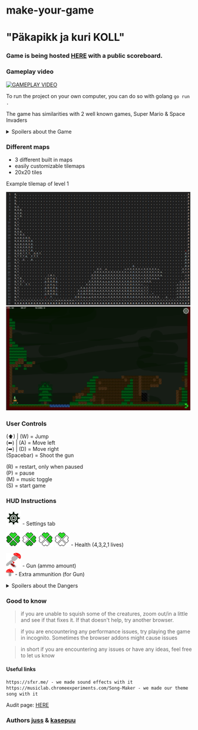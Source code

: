 # make-your-game
# "Päkapikk ja kuri KOLL"

### Game is being hosted [HERE](http://joelsoft.eu:1111/) with a public scoreboard.

### Gameplay video
[![GAMEPLAY VIDEO](http://i3.ytimg.com/vi/InFw7pjxv_E/hqdefault.jpg)](https://www.youtube.com/watch?v=InFw7pjxv_E "see how the game is being played through")


To run the project on your own computer, you can do so with golang `go run .`

The game has similarities with 2 well known games, Super Mario & Space Invaders 

<details>
<summary>Spoilers about the Game</summary>
The Game itself has 3 levels. To get score you must jump on the enemies and pass the levels, without dying.
The last map contains a boss fight where you have to collect ammo and shoot down the dragon.
Be warned, dying or missing a shot will cost you 100 score!!!
</details>

### Different maps
* 3 different built in maps
* easily customizable tilemaps
* 20x20 tiles

Example tilemap of level 1         
<p float="left">
  <img src="https://github.com/juss21/Leprechaun-the-game/raw/master/github/tilemap_example.png" width="500" />
  <img src="https://github.com/juss21/Leprechaun-the-game/raw/master/github/tilemap_outcome.png" width="500" /> 
</p>



### User Controls
(⬆) | (W) = Jump   
(⬅) | (A) = Move left  
(➡) | (D) = Move right  
(Spacebar) = Shoot the gun              
             
(R) = restart, only when paused         
(P) = pause             
(M) = music toggle              
(S) = start game                      

### HUD Instructions
![settings](https://github.com/juss21/Leprechaun-the-game/raw/master/game/images/hud/settings.png) - Settings tab     

![lives4](https://github.com/juss21/Leprechaun-the-game/raw/master/game/images/hud/lives_4.png)
![lives3](https://github.com/juss21/Leprechaun-the-game/raw/master/game/images/hud/lives_3.png)
![lives2](https://github.com/juss21/Leprechaun-the-game/raw/master/game/images/hud/lives_2.png)
![lives1](https://github.com/juss21/Leprechaun-the-game/raw/master/game/images/hud/lives_1.png) - Health (4,3,2,1 lives)  
    
![gun](https://github.com/juss21/Leprechaun-the-game/raw/master/game/images/hud/gun.png) - Gun (ammo amount)  
![ammo](https://github.com/juss21/Leprechaun-the-game/raw/master/game/images/ammo.png) - Extra ammunition (for Gun) 


<details> 
<summary>Spoilers about the Dangers</summary>

### DANGERS
![wolf1](https://github.com/juss21/Leprechaun-the-game/raw/master/game/images/characters/villains/brown_dog.gif)
![wolf2](https://github.com/juss21/Leprechaun-the-game/raw/master/game/images/characters/villains/black_dog.gif) - Fast little buggers, watch out!           

![werewolf1](https://github.com/juss21/Leprechaun-the-game/raw/master/game/images/characters/villains/werewolf.gif)
![werewolf2](https://github.com/juss21/Leprechaun-the-game/raw/master/game/images/characters/villains/werewolf_dark.gif) - They are scary!           

![dragon](https://github.com/juss21/Leprechaun-the-game/raw/master/game/images/characters/villains/dragon.gif) - Flying creature, that shoots something...    

![ground1](https://github.com/juss21/Leprechaun-the-game/raw/master/game/level/sprites/level1/w.png)
![ground2](https://github.com/juss21/Leprechaun-the-game/raw/master/game/level/sprites/level2/w.png) - your character doesn't know how to swim! Fire is hot!

![bait](https://github.com/juss21/Leprechaun-the-game/raw/master/game/level/sprites/level2/-.png) - you might fall through this one!          
        
</details> 


### Good to know
> if you are unable to squish some of the creatures, zoom out/in a little and see if that fixes it. If that doesn't help, try another browser.

> if you are encountering any performance issues, try playing the game in incognito. Sometimes the browser addons might cause issues    

> in short if you are encountering any issues or have any ideas, feel free to let us know

#### Useful links
``` 
https://sfxr.me/ - we made sound effects with it
https://musiclab.chromeexperiments.com/Song-Maker - we made our theme song with it
```


Audit page: [HERE](https://github.com/01-edu/public/blob/master/subjects/make-your-game/different-maps/audit.md)


### Authors [juss](https://01.kood.tech/git/juss) & [kasepuu](https://01.kood.tech/git/kasepuu) 
